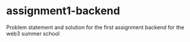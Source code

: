 # assignment1-backend
Problem statement and solution for the first assignment backend for the web3 summer school
